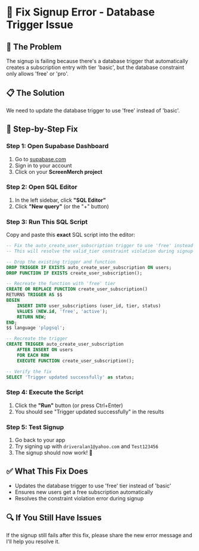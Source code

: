 # 🔧 Fix Signup Error - Database Trigger Issue

## 🎯 **The Problem**
The signup is failing because there's a database trigger that automatically creates a subscription entry with tier 'basic', but the database constraint only allows 'free' or 'pro'.

## 📋 **The Solution**
We need to update the database trigger to use 'free' instead of 'basic'.

## 🚀 **Step-by-Step Fix**

### **Step 1: Open Supabase Dashboard**
1. Go to [supabase.com](https://supabase.com)
2. Sign in to your account
3. Click on your **ScreenMerch project**

### **Step 2: Open SQL Editor**
1. In the left sidebar, click **"SQL Editor"**
2. Click **"New query"** (or the "+" button)

### **Step 3: Run This SQL Script**
Copy and paste this **exact** SQL script into the editor:

```sql
-- Fix the auto_create_user_subscription trigger to use 'free' instead of 'basic'
-- This will resolve the valid_tier constraint violation during signup

-- Drop the existing trigger and function
DROP TRIGGER IF EXISTS auto_create_user_subscription ON users;
DROP FUNCTION IF EXISTS create_user_subscription();

-- Recreate the function with 'free' tier
CREATE OR REPLACE FUNCTION create_user_subscription()
RETURNS TRIGGER AS $$
BEGIN
    INSERT INTO user_subscriptions (user_id, tier, status)
    VALUES (NEW.id, 'free', 'active');
    RETURN NEW;
END;
$$ language 'plpgsql';

-- Recreate the trigger
CREATE TRIGGER auto_create_user_subscription
    AFTER INSERT ON users
    FOR EACH ROW
    EXECUTE FUNCTION create_user_subscription();

-- Verify the fix
SELECT 'Trigger updated successfully' as status;
```

### **Step 4: Execute the Script**
1. Click the **"Run"** button (or press Ctrl+Enter)
2. You should see "Trigger updated successfully" in the results

### **Step 5: Test Signup**
1. Go back to your app
2. Try signing up with `driveralan1@yahoo.com` and `Test123456`
3. The signup should now work! 🎉

## ✅ **What This Fix Does**
- Updates the database trigger to use 'free' tier instead of 'basic'
- Ensures new users get a free subscription automatically
- Resolves the constraint violation error during signup

## 🔍 **If You Still Have Issues**
If the signup still fails after this fix, please share the new error message and I'll help you resolve it.

